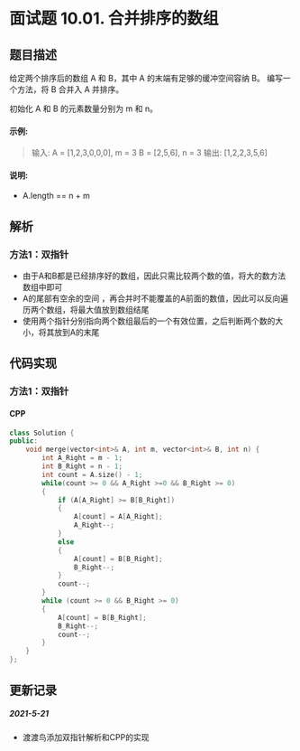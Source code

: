 # 面试题 10.01. 合并排序的数组

## 题目描述
给定两个排序后的数组 A 和 B，其中 A 的末端有足够的缓冲空间容纳 B。 编写一个方法，将 B 合并入 A 并排序。

初始化 A 和 B 的元素数量分别为 m 和 n。

#### 示例:
> 输入:
> A = [1,2,3,0,0,0], m = 3
> B = [2,5,6],       n = 3
> 输出: [1,2,2,3,5,6]

#### 说明:
- A.length == n + m


## 解析
### 方法1：双指针
- 由于A和B都是已经排序好的数组，因此只需比较两个数的值，将大的数方法数组中即可
- A的尾部有空余的空间 ，再合并时不能覆盖的A前面的数值，因此可以反向遍历两个数组，将最大值放到数组结尾
- 使用两个指针分别指向两个数组最后的一个有效位置，之后判断两个数的大小，将其放到A的末尾


## 代码实现
### 方法1：双指针
#### CPP
```C++
class Solution {
public:
    void merge(vector<int>& A, int m, vector<int>& B, int n) {
        int A_Right = m - 1;
        int B_Right = n - 1;
        int count = A.size() - 1;
        while(count >= 0 && A_Right >=0 && B_Right >= 0)
        {
            if (A[A_Right] >= B[B_Right])
            {
                A[count] = A[A_Right];
                A_Right--;
            }
            else
            {
                A[count] = B[B_Right];
                B_Right--;
            }
            count--;
        }
        while (count >= 0 && B_Right >= 0)
        {
            A[count] = B[B_Right];
            B_Right--;
            count--;
        }
    }
};
```


## 更新记录
##### 2021-5-21
- 渡渡鸟添加双指针解析和CPP的实现